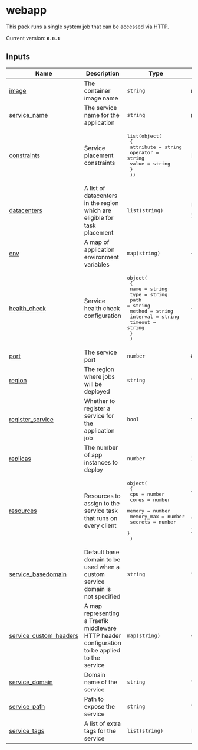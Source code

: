 <!-- BEGIN_PACK_METADATA -->
# webapp

This pack runs a single system job that can be accessed via HTTP.

Current version: **`0.0.1`**
<!-- END_PACK_METADATA -->

<!-- BEGIN_TF_DOCS -->
## Inputs

| Name | Description | Type | Default | Required |
|------|-------------|------|---------|:--------:|
| <a name="input_image"></a> [image](#input\_image) | The container image name | `string` | n/a | yes |
| <a name="input_service_name"></a> [service\_name](#input\_service\_name) | The service name for the application | `string` | n/a | yes |
| <a name="input_constraints"></a> [constraints](#input\_constraints) | Service placement constraints | <pre>list(object(<br/>    {<br/>      attribute = string<br/>      operator  = string<br/>      value     = string<br/>    }<br/>  ))</pre> | `[]` | no |
| <a name="input_datacenters"></a> [datacenters](#input\_datacenters) | A list of datacenters in the region which are eligible for task placement | `list(string)` | <pre>[<br/>  "*"<br/>]</pre> | no |
| <a name="input_env"></a> [env](#input\_env) | A map of application environment variables | `map(string)` | `{}` | no |
| <a name="input_health_check"></a> [health\_check](#input\_health\_check) | Service health check configuration | <pre>object(<br/>    {<br/>      name     = string<br/>      type     = string<br/>      path     = string<br/>      method   = string<br/>      interval = string<br/>      timeout  = string<br/>    }<br/>  )</pre> | `{}` | no |
| <a name="input_port"></a> [port](#input\_port) | The service port | `number` | `8080` | no |
| <a name="input_region"></a> [region](#input\_region) | The region where jobs will be deployed | `string` | `""` | no |
| <a name="input_register_service"></a> [register\_service](#input\_register\_service) | Whether to register a service for the application job | `bool` | `true` | no |
| <a name="input_replicas"></a> [replicas](#input\_replicas) | The number of app instances to deploy | `number` | `1` | no |
| <a name="input_resources"></a> [resources](#input\_resources) | Resources to assign to the service task that runs on every client | <pre>object(<br/>    {<br/>      cpu        = number<br/>      cores      = number<br/>      memory     = number<br/>      memory_max = number<br/>      secrets    = number<br/>    }<br/>  )</pre> | <pre>{<br/>  "cores": null,<br/>  "cpu": 100,<br/>  "memory": 128,<br/>  "memory_max": null,<br/>  "secrets": null<br/>}</pre> | no |
| <a name="input_service_basedomain"></a> [service\_basedomain](#input\_service\_basedomain) | Default base domain to be used when a custom service domain is not specified | `string` | `"flaudisio.com"` | no |
| <a name="input_service_custom_headers"></a> [service\_custom\_headers](#input\_service\_custom\_headers) | A map representing a Traefik middleware HTTP header configuration to be applied to the service | `map(string)` | `{}` | no |
| <a name="input_service_domain"></a> [service\_domain](#input\_service\_domain) | Domain name of the service | `string` | `""` | no |
| <a name="input_service_path"></a> [service\_path](#input\_service\_path) | Path to expose the service | `string` | `""` | no |
| <a name="input_service_tags"></a> [service\_tags](#input\_service\_tags) | A list of extra tags for the service | `list(string)` | `[]` | no |
<!-- END_TF_DOCS -->
